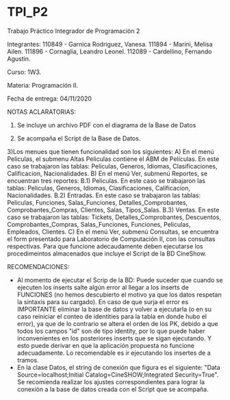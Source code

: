 # TPI_P2
Trabajo Práctico Integrador de Programación 2

Integrantes:    110849 - Garnica Rodriguez, Vanesa.
                111894 - Marini, Melisa Ailen.
                111896 - Cornaglia, Leandro Leonel.
                112089 - Cardellino, Fernando Agustin.

Curso: 1W3.

Materia: Programación II.

Fecha de entrega: 04/11/2020



NOTAS ACLARATORIAS:

1) Se incluye un archivo PDF con el diagrama de la Base de Datos

2) Se acompaña el Script de la Base de Datos. 

3)Los menues que tienen funcionalidad son los siguientes:
  A) En el menú Peliculas, el submenu Altas Peliculas contiene el ABM de Películas. En este caso se trabajaron las tablas: Peliculas, Generos, Idiomas,  Clasificaciones, Calificacion, Nacionalidades.
  B) En el menú Ver, submenú Reportes, se encuentran tres reportes:
    B.1) Peliculas. En este caso se trabajaron las tablas: Peliculas, Generos, Idiomas,  Clasificaciones, Calificacion, Nacionalidades.
    B.2) Entradas. En este caso se trabajaron las tablas: Peliculas, Funciones, Salas_Funciones, Detalles_Comprobantes, Comprobantes_Compras, Clientes, Salas, Tipos_Salas.
    B.3) Ventas. En este caso se trabajaron las tablas: Tickets, Detalles_Comprobantes, Descuentos, Comprobantes_Compras, Salas_Funciones, Funciones, Peliculas, Empleados, Clientes.
   C) En el menú Ver, submenú Consultas, se encuentra el form presentado para Laboratorio de Computación II, con las consultas respectivas. Para que funcione adecaudamente deben ejecutarse los procedimeintos almacenados que incluye el Script de la BD CineShow.
   
    
RECOMENDACIONES:
- Al momento de ejecutar el Scrip de la BD: Puede suceder que cuando se ejecuten los inserts salte algún error al llegar a los inserts de FUNCIONES (no hemos descubierto el motivo ya que los datos respetan la sintaxis para su cargado). En caso de que surja el error es IMPORTANTE eliminar la base de datos y volver a ejecutarla (o en su caso reiniciar el conteo de identities para la tabla en donde hubo el error), ya que de lo contrario se altera el orden de los PK, debido a que todos los campos "id" son de tipo identity, por lo que puede haber inconvenientes en los posteriores inserts que se sigan ejecutando. Y esto puede derivar en que la aplicación propuesta no funcione adecuadamente. Lo recomendable es ir ejecutando los insertes de a tramos.
- En la clase Datos, el string de conexión que figura es el siguiente: "Data Source=localhost;Initial Catalog=CineSHOW;Integrated Security=True". Se recomienda realizar los ajustes correspondientes para lograr la conexión a la base de datos creada con el Script que se acompaña.
 

